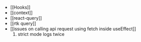 -  [[Hooks]]
-  [[context]]
-  [[react-query]]
-  [[rtk query]]
-  [[issues on calling api request using fetch inside useEffect]]
	1. strict mode logs twice